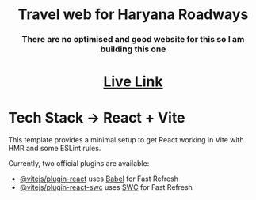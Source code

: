 # <div align="Center">Travel web for Haryana Roadways</div>
### <div align="Center">There are no optimised and good website for this so I am building this one</div>
<h1 align="center"><a href="https://hr-roadways.vercel.app/">Live Link</a></h1>


# Tech Stack -> React + Vite

This template provides a minimal setup to get React working in Vite with HMR and some ESLint rules.

Currently, two official plugins are available:

- [@vitejs/plugin-react](https://github.com/vitejs/vite-plugin-react/blob/main/packages/plugin-react/README.md) uses [Babel](https://babeljs.io/) for Fast Refresh
- [@vitejs/plugin-react-swc](https://github.com/vitejs/vite-plugin-react-swc) uses [SWC](https://swc.rs/) for Fast Refresh
